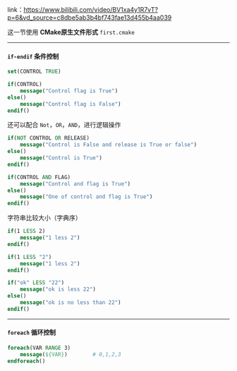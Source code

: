 
link：https://www.bilibili.com/video/BV1xa4y1R7vT?p=6&vd_source=c8dbe5ab3b4bf743fae13d455b4aa039

这一节使用 **CMake原生文件形式** ```first.cmake```

---

#### ```if-endif``` 条件控制

```cmake
set(CONTROL TRUE)

if(CONTROL)
	message("Control flag is True")
else()
	message("Control flag is False")
endif()
```

还可以配合 ```Not```，```OR```，```AND```，进行逻辑操作

```cmake
if(NOT CONTROL OR RELEASE)
	message("Control is False and release is True or false")
else()
	message("Control is True")
endif()
```

```cmake
if(CONTROL AND FLAG)
	message("Control and flag is True")
else()
	message("One of control and flag is True")
endif()
```

字符串比较大小（字典序）
```cmake
if(1 LESS 2)
	message("1 less 2")
endif()

if(1 LESS "2")
	message("1 less 2")
endif()

if("ok" LESS "22")
	message("ok is less 22")
else()
	message("ok is no less than 22")
endif()
```

---
#### ```foreach``` 循环控制

```cmake
foreach(VAR RANGE 3)
	message(${VAR})        # 0,1,2,3
endforeach()
```

```cmake

```